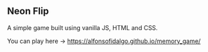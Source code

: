 ## Neon Flip
A simple game built using vanilla JS, HTML and CSS.

You can play here -> https://alfonsofidalgo.github.io/memory_game/
